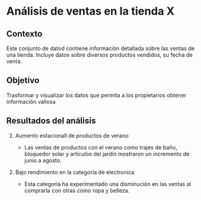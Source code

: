 # Análisis de ventas en la tienda X

## Contexto
Este conjunto de datod contiene informaciòn detallada sobre las ventas de una tienda. Incluye datos sobre diversos productos vendidos, su fecha de venta.

## Objetivo
Trasformar y visualizar los datos que permita a los propietarios obtener información valiosa

## Resultados del análisis
1. Aumento estacionall de productos de verano
   - Las ventas de productos con el verano como trajes de baño, bloquedor solar y articulos del jardín mostraron un incremento de junio a agosto.

2. Bajo rendimiento en la categoría de electronica
   - Esta categoria ha experimentado una disminución en las ventas al comprarla con otras como ropa y belleza.
  
